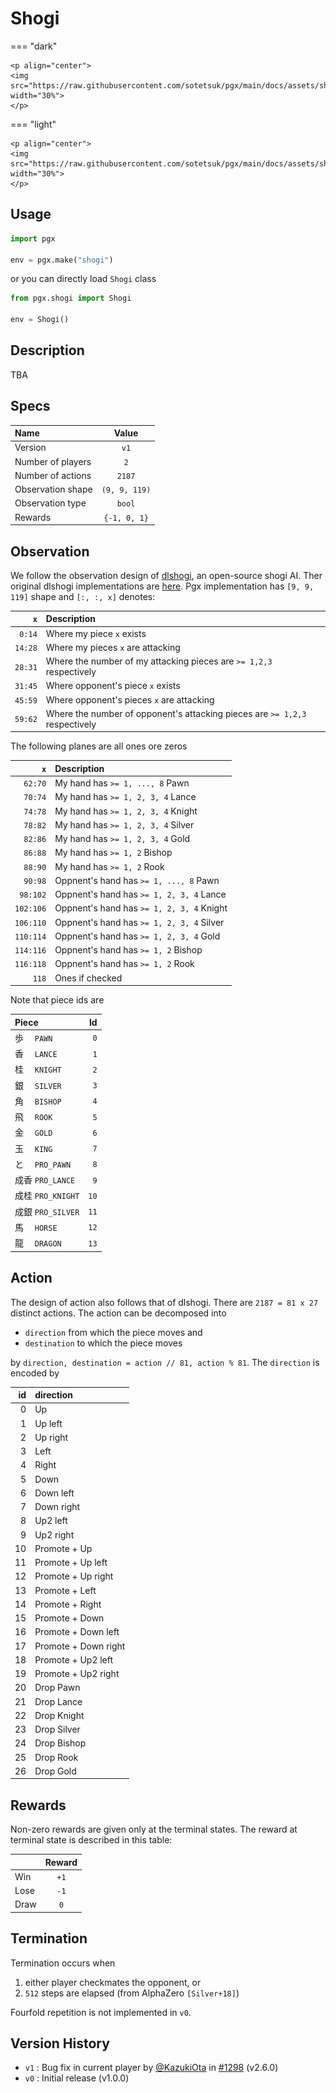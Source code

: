 # Shogi

=== "dark" 

    <p align="center">
    <img src="https://raw.githubusercontent.com/sotetsuk/pgx/main/docs/assets/shogi_dark.gif" width="30%">
    </p>

=== "light" 

    <p align="center">
    <img src="https://raw.githubusercontent.com/sotetsuk/pgx/main/docs/assets/shogi_light.gif" width="30%">
    </p>

## Usage

```py
import pgx

env = pgx.make("shogi")
```

or you can directly load `Shogi` class

```py
from pgx.shogi import Shogi

env = Shogi()
```

## Description

TBA


## Specs

| Name | Value |
|:---|:----:|
| Version | `v1` |
| Number of players | `2` |
| Number of actions | `2187` |
| Observation shape | `(9, 9, 119)` |
| Observation type | `bool` |
| Rewards | `{-1, 0, 1}` |

## Observation
We follow the observation design of [dlshogi](https://github.com/TadaoYamaoka/DeepLearningShogi), an open-source shogi AI. 
Ther original dlshogi implementations are [here](https://github.com/TadaoYamaoka/DeepLearningShogi/blob/1053b87e73c5eb69b66c9937c984d02afe8d1a3b/cppshogi/cppshogi.cpp#L39-L123).
Pgx implementation has `[9, 9, 119]` shape and `[:, :, x]` denotes:

| `x` | Description |
|---:|:----|
| `0:14` | Where my piece `x` exists |
| `14:28` | Where my pieces `x` are attacking |
| `28:31` | Where the number of my attacking pieces are `>= 1,2,3` respectively|
| `31:45` | Where opponent's piece `x` exists |
| `45:59` | Where opponent's pieces `x` are attacking |
| `59:62` | Where the number of opponent's attacking pieces are `>= 1,2,3` respectively|

The following planes are all ones ore zeros

| `x` | Description |
|---:|:----|
| `62:70`   | My hand has `>= 1, ..., 8` Pawn |
| `70:74`   | My hand has `>= 1, 2, 3, 4` Lance |
| `74:78`   | My hand has `>= 1, 2, 3, 4` Knight |
| `78:82`   | My hand has `>= 1, 2, 3, 4` Silver |
| `82:86`   | My hand has `>= 1, 2, 3, 4` Gold |
| `86:88`   | My hand has `>= 1, 2` Bishop |
| `88:90`   | My hand has `>= 1, 2` Rook |
| `90:98`   | Oppnent's hand has `>= 1, ..., 8` Pawn |
| `98:102`  | Oppnent's hand has `>= 1, 2, 3, 4` Lance |
| `102:106` | Oppnent's hand has `>= 1, 2, 3, 4` Knight |
| `106:110` | Oppnent's hand has `>= 1, 2, 3, 4` Silver |
| `110:114` | Oppnent's hand has `>= 1, 2, 3, 4` Gold |
| `114:116` | Oppnent's hand has `>= 1, 2` Bishop |
| `116:118` | Oppnent's hand has `>= 1, 2` Rook |
| `118` | Ones if checked |

Note that piece ids are

| Piece | Id |
| :--- | ---: |
| 歩　 `PAWN`  | `0` |
| 香　 `LANCE`  | `1` |
| 桂　 `KNIGHT`  | `2` |
| 銀　 `SILVER`  | `3` |
| 角　 `BISHOP`  | `4` |
| 飛　 `ROOK` | `5` | 
| 金　 `GOLD` | `6` | 
| 玉　 `KING` | `7` | 
| と　 `PRO_PAWN` | `8` |
| 成香 `PRO_LANCE` | `9` | 
| 成桂 `PRO_KNIGHT` | `10` | 
| 成銀 `PRO_SILVER` | `11` | 
| 馬　 `HORSE` | `12` | 
| 龍　 `DRAGON` | `13` | 

## Action

The design of action also follows that of dlshogi.
There are `2187 = 81 x 27` distinct actions.
The action can be decomposed into 

- `direction` from which the piece moves and
- `destination` to which the piece moves

by `direction, destination = action // 81, action % 81`.
The `direction` is encoded by

| id | direction |
| ---: | :--- |
|  0 | Up |
|  1 | Up left |
|  2 | Up right |
|  3 | Left |
|  4 | Right |
|  5 | Down |
|  6 | Down left |
|  7 | Down right |
|  8 | Up2 left |
|  9 | Up2 right |
| 10 | Promote + Up |
| 11 | Promote + Up left |
| 12 | Promote + Up right |
| 13 | Promote + Left |
| 14 | Promote + Right |
| 15 | Promote + Down |
| 16 | Promote + Down left |
| 17 | Promote + Down right |
| 18 | Promote + Up2 left |
| 19 | Promote + Up2 right |
| 20 | Drop Pawn |
| 21 | Drop Lance |
| 22 | Drop Knight |
| 23 | Drop Silver |
| 24 | Drop Bishop |
| 25 | Drop Rook |
| 26 | Drop Gold |


## Rewards
Non-zero rewards are given only at the terminal states.
The reward at terminal state is described in this table:

| | Reward |
|:---|:----:|
| Win | `+1` |
| Lose | `-1` |
| Draw | `0` |

## Termination

Termination occurs when 

1. either player checkmates the opponent, or
2. `512` steps are elapsed (from AlphaZero `[Silver+18]`)

Fourfold repetition is not implemented in `v0`.

## Version History

- `v1` : Bug fix in current player by [@KazukiOta](https://github.com/KazukiOta) in [#1298](https://github.com/sotetsuk/pgx/pull/1298) (v2.6.0) 
- `v0` : Initial release (v1.0.0)
